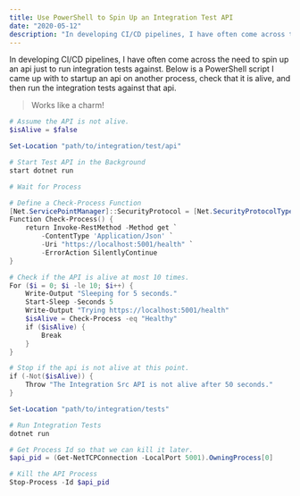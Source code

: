 ```yaml
---
title: Use PowerShell to Spin Up an Integration Test API
date: "2020-05-12"
description: "In developing CI/CD pipelines, I have often come across the need to spin up an api just to run integration tests against."
---
```


In developing CI/CD pipelines, I have often come across the need to spin up an api just to run integration tests against.  Below is a PowerShell script I came up with to startup an api on another process, check that it is alive, and then run the integration tests against that api.  

> Works like a charm!

```powershell
# Assume the API is not alive.
$isAlive = $false

Set-Location "path/to/integration/test/api"

# Start Test API in the Background
start dotnet run

# Wait for Process

# Define a Check-Process Function
[Net.ServicePointManager]::SecurityProtocol = [Net.SecurityProtocolType]::Tls12
Function Check-Process() {
    return Invoke-RestMethod -Method get `
        -ContentType 'Application/Json' `
        -Uri "https://localhost:5001/health" `
        -ErrorAction SilentlyContinue
}

# Check if the API is alive at most 10 times.
For ($i = 0; $i -le 10; $i++) {
    Write-Output "Sleeping for 5 seconds."
    Start-Sleep -Seconds 5
    Write-Output "Trying https://localhost:5001/health"
    $isAlive = Check-Process -eq "Healthy"
    if ($isAlive) {
        Break
    }
}

# Stop if the api is not alive at this point.
if (-Not($isAlive)) {
    Throw "The Integration Src API is not alive after 50 seconds."
}

Set-Location "path/to/integration/tests"

# Run Integration Tests
dotnet run

# Get Process Id so that we can kill it later.
$api_pid = (Get-NetTCPConnection -LocalPort 5001).OwningProcess[0]

# Kill the API Process
Stop-Process -Id $api_pid

```